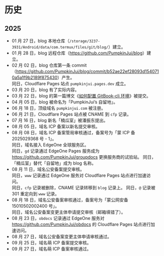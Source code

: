 # 历史

## 2025

- 01 月 27 日，blog 本地仓库（`/storage/3237-3931/Android/data/com.termux/files/git/blog/`）建立。
- 01 月 28 日，blog 远程仓库（<https://github.com/PumpkinJui/blog>）建立。
- 02 月 02 日，blog 仓库第一条 commit（<https://github.com/PumpkinJui/blog/commit/b52ae22ef28093d1540710a5a1f9b2189f875430>）产生。  
  同日，Cloudflare Pages 站点 `pumpkinjui.pages.dev` 成立。
- 03 月 20 日，blog 有了实际内容。
- 03 月 22 日，blog 的第一篇博文《[如何配置 GitBook-cli 环境](../blog/posts/240810_how_to_gitbook.md)》被提交。
- 04 月 05 日，blog 被命名为「PumpkinJui’s 自留地」。
- 06 月 18 日，顶级域名 `pumpkinjui.com` 被注册。
- 06 月 21 日，Cloudflare Pages 站点被 CNAME 到 `cfp` 记录。
- 07 月 16 日，blog 新名「楠瓜室」被潘振东提出。
- 08 月 05 日，域名 ICP 备案以新名提交审核。
- 08 月 08 日，域名 ICP 备案管局审核通过，备案号为「蒙 ICP 备 2025029368 号 - 1」。  
  同日，域名接入 EdgeOne 全球服务区。  
  同日，`gd` 记录通过 EdgeOne Pages 服务成为 <https://github.com/PumpkinJui/groupdocs> 更换服务商的试验站。
  同日，「楠瓜室」替代「自留地」成为 blog 名称。
- 08 月 11 日，域名公安备案提交审核。  
  同日，`www` 记录通过 EdgeOne 服务对 Cloudflare Pages 站点进行加速访问。  
  同日，`cfp` 记录被删除，CNAME 记录转移到 `blog` 记录上。
  同日，`@` 记录被 301 重定向到 `www` 记录。
- 08 月 18 日，域名公安备案审核通过，备案号为「蒙公网安备 15010502002400 号」。  
  同日，域名公安备案变更主体申请提交审核（邮箱填错了）。
- 08 月 23 日，`obdocs` 记录通过 EdgeOne 服务对 <https://github.com/PumpkinJui/obdocs> 的 Cloudflare Pages 站点进行加速访问。
- 08 月 27 日，域名公安备案变更主体申请审核通过。
- 09 月 25 日，域名萌 ICP 备案提交审核。
- 09 月 27 日，域名萌 ICP 备案审核通过。
